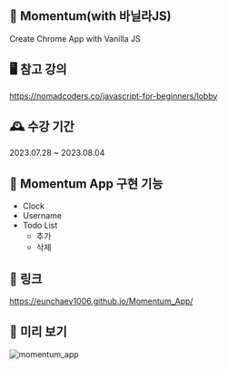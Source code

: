 ## 🔆 Momentum(with 바닐라JS)  
Create Chrome App with Vanilla JS  
## 🖥️ 참고 강의  
https://nomadcoders.co/javascript-for-beginners/lobby  
## 🕰️ 수강 기간  
2023.07.28 ~ 2023.08.04  
## 💪 Momentum App 구현 기능  
* Clock
* Username  
* Todo List  
  * 추가  
  * 삭제
## 🔗 링크
https://eunchaev1006.github.io/Momentum_App/
## 👀 미리 보기
![momentum_app](https://github.com/EUNCHAEv1006/Momentum_App/assets/129070298/7a52e4ac-9e1a-4dd4-9dd3-494060f35d55)
